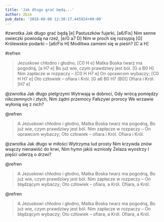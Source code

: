 ```yaml
---
title: 'Jak długo grać będą...'
author: Zbik
pub_date: '2018-08-08 12:30:17.445924+00:00'
---
```


#zwrotka
Jak długo grać będą [e]
Pastuszków fujarki, [a6/Fis]
Nim senne owieczki powiodą na rzeź, [e/G a7 D]
Nim w proch się rozsypią [G]
Królewskie podarki – [a6/Fis H]
Modlitwa zamieni się w pieśń? [C a H]

#refren
>Jezuskowi chłodno i głodno, [C0 H e]
>Matka Boska twarz ma pogodną, [a H7 e]
>Bo już wie, czym prawdziwy jest ból. [G a B0 H]
>Nim zapłacze w rozpaczy – [C0 H H7 e]
>On oprawcom wybaczy; [C0 H H7 e]
>Oto człowiek – ofiara i Król. [G a6 B0 H7 (B0)]
>Ofiara i Król. [H7 e]

@zwrotka
Jak długo pielgrzymi
Wytrwają w dobroci,
Gdy wrócą pomiędzy nikczemnych i złych,
Nim żądni przemocy
Fałszywi prorocy
We wrzawie wyłonią się z nich?

@refren
>A Jezuskowi chłodno i głodno,
>Matka Boska twarz ma pogodną,
>Bo już wie, czym prawdziwy jest ból.
>Nim zapłacze w rozpaczy –
>On oprawcom wybaczy;
>Oto człowiek – ofiara i Król.
>Ofiara i Król.

@zwrotka
Jak długo w miłości
Wytrzyma lud prosty
Nim krzywda znów wsączy nienawiść do krwi,
Nim hymn jakiś wzniosły
Żelaza wyostrzy
I pięści uderzą o drzwi?

@refren
>A Jezuskowi chłodno i głodno,
>Matka Boska twarz ma pogodną,
>Bo już wie, czym prawdziwy jest ból.
>Nim zapłacze w rozpaczy –
>On błądzącym wybaczy;
>Oto człowiek – ofiara, a Król.
> Ofiara, a Król.

@refren
>A Jezuskowi chłodno i głodno,
>Matka Boska twarz ma pogodną,
>Bo już wie, czym prawdziwy jest ból.
>Nim zapłacze w rozpaczy –
>On błądzącym wybaczy;
>Oto człowiek – ofiara, a Król.
> Ofiara, a Król.